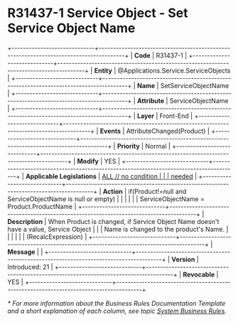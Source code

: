 ﻿---
erp.type: front-end-business-rule
erp.entity: Applications.Service.ServiceObjects
---

# R31437-1 Service Object - Set Service Object Name
+-----------------------------+---------------------------------------------------------------------------------------+
| **Code**                    | R31437-1                                                                              |
+-----------------------------+---------------------------------------------------------------------------------------+
| **Entity**                  | @Applications.Service.ServiceObjects                                                  |
+-----------------------------+---------------------------------------------------------------------------------------+
| **Name**                    | SetServiceObjectName                                                                  |
+-----------------------------+---------------------------------------------------------------------------------------+
| **Attribute**               | ServiceObjectName                                                                     |
+-----------------------------+---------------------------------------------------------------------------------------+
| **Layer**                   | Front-End                                                                             |
+-----------------------------+---------------------------------------------------------------------------------------+
| **Events**                  | AttributeChanged(Product)                                                             |
+-----------------------------+---------------------------------------------------------------------------------------+
| **Priority**                | Normal                                                                                |
+-----------------------------+---------------------------------------------------------------------------------------+
| **Modify**                  | YES                                                                                   |
+-----------------------------+---------------------------------------------------------------------------------------+
| **Applicable Legislations** | [ALL // no condition                                                                  |
|                             | needed](xref:applicable-legislations)                                                 |
+-----------------------------+---------------------------------------------------------------------------------------+
| **Action**                  | if(Product!=null and ServiceObjectName is null or empty)                              |
|                             |                                                                                       |
|                             | ServiceObjectName = Product.ProductName                                               |
+-----------------------------+---------------------------------------------------------------------------------------+
| **Description**             | When Product is changed, if Service Object Name doesn\'t have a value, Service Object |
|                             | Name is changed to the product\'s Name.                                               |
|                             |                                                                                       |
|                             | (RecalcExpression)                                                                    |
+-----------------------------+---------------------------------------------------------------------------------------+
| **Message**                 |                                                                                       |
+-----------------------------+---------------------------------------------------------------------------------------+
| **Version**                 | Introduced: 21                                                                        |
+-----------------------------+---------------------------------------------------------------------------------------+
| **Revocable**               | YES                                                                                   |
+-----------------------------+---------------------------------------------------------------------------------------+

*\* For more information about the Business Rules Documentation Template and a short explanation of each column, see
topic [System Business Rules](../templates/template-description-system-business-rules.md).*
